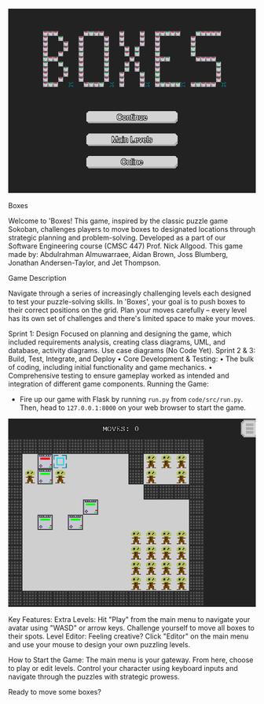  ![alt text](image-2.png)

 Boxes

Welcome to 'Boxes! This game, inspired by the classic puzzle game Sokoban, challenges players to move boxes to designated locations through strategic planning and problem-solving. Developed as a part of our Software Engineering course (CMSC 447) Prof. Nick Allgood. This game made by: Abdulrahman Almuwarraee, Aidan Brown, Joss Blumberg, Jonathan Andersen-Taylor, and Jet Thompson.


Game Description

Navigate through a series of increasingly challenging levels each designed to test your puzzle-solving skills. In 'Boxes', your goal is to push boxes to their correct positions on the grid. Plan your moves carefully – every level has its own set of challenges and there's limited space to make your moves.

Sprint 1: Design
Focused on planning and designing the game, which included requirements analysis, creating class diagrams, UML, and database, activity diagrams. Use case diagrams (No Code Yet).
Sprint 2 & 3: Build, Test, Integrate, and Deploy
•	Core Development & Testing:
•	The bulk of coding, including initial functionality and game mechanics.
•	Comprehensive testing to ensure gameplay worked as intended and integration of different game components.
Running the Game:
  - Fire up our game with Flask by running `run.py` from `code/src/run.py`. Then, head to `127.0.0.1:8000` on your web browser to start the game.

![alt text](image-3.png)


Key Features:
  Extra Levels: Hit "Play" from the main menu to navigate your avatar using "WASD" or arrow keys. Challenge yourself to move all boxes to their spots. 
  Level Editor: Feeling creative? Click "Editor" on the main menu and use your mouse to design your own puzzling levels.

How to Start the Game:
   The main menu is your gateway. From here, choose to play or edit levels. Control your character using keyboard inputs and navigate through the puzzles with strategic prowess.

Ready to move some boxes?
